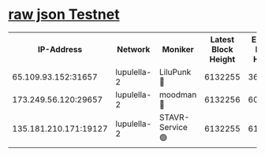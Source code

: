 [raw json Testnet](https://rpc-check.jaclalt.stavr.tech/jaclalt/rpc-jaclalt-result.json)
=

<table><tr><th>IP-Address</th><th>Network</th><th>Moniker</th><th>Latest Block Height</th><th>Earliest Block Height</th><th>Catching Up</th><th>Tx Index</th><th>Voting Power</th><th>Scan Time</th></tr><tr><td>65.109.93.152:31657</td><td>lupulella-2</td><td>LiluPunk 🔴</td><td>6132255</td><td>3688866</td><td>False</td><td>on</td><td>685133</td><td>2024-01-10T13:12:05.750777977UTC</td></tr><tr><td>173.249.56.120:29657</td><td>lupulella-2</td><td>moodman 🔴</td><td>6132256</td><td>6032256</td><td>False</td><td>off</td><td>769094</td><td>2024-01-10T13:12:12.329055181UTC</td></tr><tr><td>135.181.210.171:19127</td><td>lupulella-2</td><td>STAVR-Service 🟢</td><td>6132255</td><td>6132101</td><td>False</td><td>on</td><td>0</td><td>2024-01-10T13:12:05.372869020UTC</td></tr></table>
